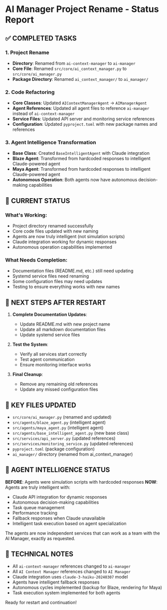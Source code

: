 # AI Manager Project Rename - Status Report

## ✅ COMPLETED TASKS

### 1. Project Rename
- **Directory**: Renamed from `ai-context-manager` to `ai-manager`
- **Core File**: Renamed `src/core/ai_context_manager.py` to `src/core/ai_manager.py`
- **Package Directory**: Renamed `ai_context_manager/` to `ai_manager/`

### 2. Code Refactoring
- **Core Classes**: Updated `AIContextManagerAgent` → `AIManagerAgent`
- **Agent References**: Updated all agent files to reference `ai-manager` instead of `ai-context-manager`
- **Service Files**: Updated API server and monitoring service references
- **Configuration**: Updated `pyproject.toml` with new package names and references

### 3. Agent Intelligence Transformation
- **Base Class**: Created `BaseIntelligentAgent` with Claude integration
- **Blaze Agent**: Transformed from hardcoded responses to intelligent Claude-powered agent
- **Maya Agent**: Transformed from hardcoded responses to intelligent Claude-powered agent
- **Autonomous Operation**: Both agents now have autonomous decision-making capabilities

## 🔄 CURRENT STATUS

### What's Working:
- Project directory renamed successfully
- Core code files updated with new naming
- Agents are now truly intelligent (not simulation scripts)
- Claude integration working for dynamic responses
- Autonomous operation capabilities implemented

### What Needs Completion:
- Documentation files (README.md, etc.) still need updating
- Systemd service files need renaming
- Some configuration files may need updates
- Testing to ensure everything works with new names

## 🎯 NEXT STEPS AFTER RESTART

1. **Complete Documentation Updates**:
   - Update README.md with new project name
   - Update all markdown documentation files
   - Update systemd service files

2. **Test the System**:
   - Verify all services start correctly
   - Test agent communication
   - Ensure monitoring interface works

3. **Final Cleanup**:
   - Remove any remaining old references
   - Update any missed configuration files

## 📁 KEY FILES UPDATED

- `src/core/ai_manager.py` (renamed and updated)
- `src/agents/blaze_agent.py` (intelligent agent)
- `src/agents/maya_agent.py` (intelligent agent)
- `src/agents/base_intelligent_agent.py` (new base class)
- `src/services/api_server.py` (updated references)
- `src/services/monitoring_service.py` (updated references)
- `pyproject.toml` (package configuration)
- `ai_manager/` directory (renamed from ai_context_manager)

## 🧠 AGENT INTELLIGENCE STATUS

**BEFORE**: Agents were simulation scripts with hardcoded responses
**NOW**: Agents are truly intelligent with:
- Claude API integration for dynamic responses
- Autonomous decision-making capabilities
- Task queue management
- Performance tracking
- Fallback responses when Claude unavailable
- Intelligent task execution based on agent specialization

The agents are now independent services that can work as a team with the AI Manager, exactly as requested.

## 🔧 TECHNICAL NOTES

- All `ai-context-manager` references changed to `ai-manager`
- All `AI Context Manager` references changed to `AI Manager`
- Claude integration uses `claude-3-haiku-20240307` model
- Agents have intelligent fallback responses
- Autonomous cycles implemented (backup for Blaze, rendering for Maya)
- Task execution system implemented for both agents

Ready for restart and continuation!
